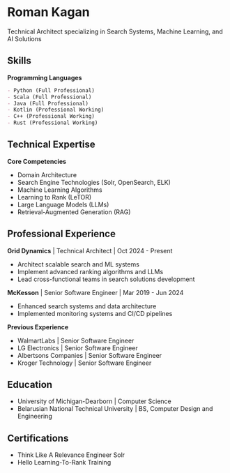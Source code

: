 # Roman Kagan

Technical Architect specializing in Search Systems, Machine Learning, and AI Solutions

## Skills

**Programming Languages**
```markdown
- Python (Full Professional)
- Scala (Full Professional)
- Java (Full Professional)
- Kotlin (Professional Working)
- C++ (Professional Working)
- Rust (Professional Working)
```

## Technical Expertise

**Core Competencies**
- Domain Architecture
- Search Engine Technologies (Solr, OpenSearch, ELK)
- Machine Learning Algorithms
- Learning to Rank (LeTOR)
- Large Language Models (LLMs)
- Retrieval-Augmented Generation (RAG)

## Professional Experience

**Grid Dynamics** | Technical Architect | Oct 2024 - Present
- Architect scalable search and ML systems
- Implement advanced ranking algorithms and LLMs
- Lead cross-functional teams in search solutions development

**McKesson** | Senior Software Engineer | Mar 2019 - Jun 2024
- Enhanced search systems and data architecture
- Implemented monitoring systems and CI/CD pipelines

**Previous Experience**
- WalmartLabs | Senior Software Engineer
- LG Electronics | Senior Software Engineer
- Albertsons Companies | Senior Software Engineer
- Kroger Technology | Senior Software Engineer

## Education

- University of Michigan-Dearborn | Computer Science
- Belarusian National Technical University | BS, Computer Design and Engineering

## Certifications

- Think Like A Relevance Engineer Solr
- Hello Learning-To-Rank Training
